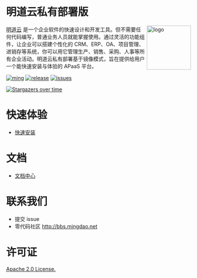 # 明道云私有部署版

<img src="https://user-images.githubusercontent.com/7261408/82203093-67ae1600-9935-11ea-8cd9-89b61b47b38f.png" alt="logo" height="120px" align="right" />

[明道云](https://www.mingdao.com) 是一个企业软件的快速设计和开发工具。但不需要任何代码编写，普通业务人员就能掌握使用。通过灵活的功能组件，让企业可以搭建个性化的 CRM、ERP、OA、项目管理、进销存等系统，你可以用它管理生产、销售、采购、人事等所有企业活动。明道云私有部署基于镜像模式，旨在提供给用户一个能快速安装与体验的 APaaS 平台。

[![ming](https://img.shields.io/badge/I%20%E2%9D%A4%20MY%20TEAM-%E6%98%8E-blue)](https://www.mingdao.com) [![release](https://img.shields.io/github/v/release/mingdaocom/pd.svg)](https://github.com/mingdaocom/pd/releases) [![issues](https://img.shields.io/github/issues/mingdaocom/pd)](https://github.com/mingdaocom/pd/issues) 

[![Stargazers over time](https://starchart.cc/mingdaocom/pd.svg)](https://starchart.cc/mingdaocom/pd)

# 快速体验

- [快速安装](https://docs.pd.mingdao.com/deployment/docker-compose/standalone/quickstart.html)

# 文档

- [文档中心](https://docs.pd.mingdao.com)

# 联系我们

- 提交 issue
- 零代码社区 http://bbs.mingdao.net

# 许可证
[Apache 2.0 License.](/LICENSE)
